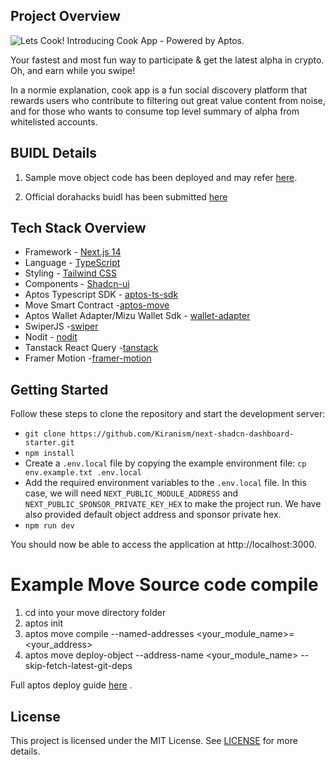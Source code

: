 ## Project Overview
![Lets Cook!](https://cdn.dorahacks.io/static/files/1928685a1b1215cfcceb82f432895c74.png)
Introducing Cook App - Powered by Aptos.

Your fastest and most fun way to participate & get the latest alpha in crypto. Oh, and earn while you swipe!

In a normie explanation, cook app is a fun social discovery platform that rewards users who contribute to filtering out great value content from noise, and for those who wants to consume top level summary of alpha from whitelisted accounts.

## BUIDL Details
1. Sample move object code has been deployed and may refer [here](https://explorer.aptoslabs.com/object/0x63278981c03c45fb270f468a2e157bc32b48f8b0e6e65eaa4c8705c179b5a6f9/modules/code/alpha_voting?network=testnet). 

2. Official dorahacks buidl has been submitted [here](https://dorahacks.io/buidl/16797/)

## Tech Stack Overview

- Framework - [Next.js 14](https://nextjs.org/13)
- Language - [TypeScript](https://www.typescriptlang.org)
- Styling - [Tailwind CSS](https://tailwindcss.com)
- Components - [Shadcn-ui](https://ui.shadcn.com)
- Aptos Typescript SDK - [aptos-ts-sdk](https://aptos.dev/en/build/sdks/ts-sdk)
- Move Smart Contract -[aptos-move](https://aptos.dev/en/build/smart-contracts)
- Aptos Wallet Adapter/Mizu Wallet Sdk - [wallet-adapter](https://aptos.dev/en/build/sdks/wallet-adapter)
- SwiperJS -[swiper](https://swiperjs.com/)
- Nodit - [nodit](https://nodit.io/)
- Tanstack React Query -[tanstack](https://tanstack.com/query/v3)
- Framer Motion -[framer-motion](https://www.framer.com/motion/)


## Getting Started

Follow these steps to clone the repository and start the development server:

- `git clone https://github.com/Kiranism/next-shadcn-dashboard-starter.git`
- `npm install`
- Create a `.env.local` file by copying the example environment file:
  `cp env.example.txt .env.local`
- Add the required environment variables to the `.env.local` file. In this case, we will need `NEXT_PUBLIC_MODULE_ADDRESS` and `NEXT_PUBLIC_SPONSOR_PRIVATE_KEY_HEX` to make the project run. We have also provided default object address and sponsor private hex.
- `npm run dev`

You should now be able to access the application at http://localhost:3000.

# Example Move Source code compile

1. cd into your move directory folder
2. aptos init
3. aptos move compile --named-addresses <your_module_name>=<your_address>
4. aptos move deploy-object --address-name <your_module_name> --skip-fetch-latest-git-deps

Full aptos deploy guide [here](https://aptos.dev/en/build/smart-contracts/deployment) .


## License

This project is licensed under the MIT License. See [LICENSE](LICENSE) for more details.